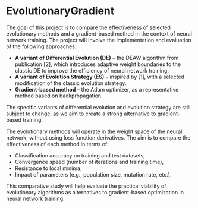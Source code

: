 # EvolutionaryGradient

The goal of this project is to compare the effectiveness of selected evolutionary methods and a gradient-based method in the context of neural network training. The project will involve the implementation and evaluation of the following approaches:

- **A variant of Differential Evolution (DE)** – the DEAW algorithm from publication [2], which introduces adaptive weight boundaries to the classic DE to improve the efficiency of neural network training.
- **A variant of Evolution Strategy (ES)** – inspired by [1], with a selected modification of the classic evolution strategy.
- **Gradient-based method** – the Adam optimizer, as a representative method based on backpropagation.

The specific variants of differential evolution and evolution strategy are still subject to change, as we aim to create a strong alternative to gradient-based training.

The evolutionary methods will operate in the weight space of the neural network, without using loss function derivatives. The aim is to compare the effectiveness of each method in terms of:

- Classification accuracy on training and test datasets,
- Convergence speed (number of iterations and training time),
- Resistance to local minima,
- Impact of parameters (e.g., population size, mutation rate, etc.).

This comparative study will help evaluate the practical viability of evolutionary algorithms as alternatives to gradient-based optimization in neural network training.
